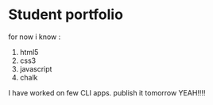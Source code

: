 # Student portfolio
for now i know :
1. html5
2. css3
3. javascript
4. chalk

I have worked on few CLI apps. publish it tomorrow
YEAH!!!!
